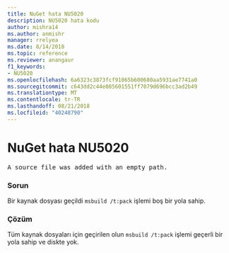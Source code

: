 ```yaml
---
title: NuGet hata NU5020
description: NU5020 hata kodu
author: mishra14
ms.author: anmishr
manager: rrelyea
ms.date: 8/14/2018
ms.topic: reference
ms.reviewer: anangaur
f1_keywords:
- NU5020
ms.openlocfilehash: 6a6323c3873fcf91065b600680aa5931ae7741a0
ms.sourcegitcommit: c643dd2c44e085601551ff7079d696bcc3ad2b49
ms.translationtype: MT
ms.contentlocale: tr-TR
ms.lasthandoff: 08/21/2018
ms.locfileid: "40248790"
---
```

# <a name="nuget-error-nu5020"></a>NuGet hata NU5020
<pre>A source file was added with an empty path.</pre>

### <a name="issue"></a>Sorun

Bir kaynak dosyası geçildi `msbuild /t:pack` işlemi boş bir yola sahip.


### <a name="solution"></a>Çözüm

Tüm kaynak dosyaları için geçirilen olun `msbuild /t:pack` işlemi geçerli bir yola sahip ve diskte yok.

